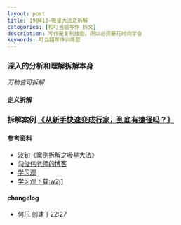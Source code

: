 ```yaml
---
layout: post
title: 190413-吸星大法之拆解
categories: [和叮当姐写作 拆文]
description: 写作是复利技能，所以必须要花时间学会
keywords: 叮当姐写作训练营
---
```

### 深入的分析和理解拆解本身
*万物皆可拆解*

#### 定义拆解

### 拆解案例 [《从新手快速变成行家，到底有捷径吗？》](http://www.goujunwei.com/archives/1868)



#### 参考资料
- 波旬《案例拆解之吸星大法》
- [勾俊伟老师的博客](http://www.goujunwei.com)
- [学习观](https://space.bilibili.com/344849038?spm_id_from=333.788.b_765f7570696e666f.1)
 - [学习观下载:w2j1](https://pan.baidu.com/share/init?surl=r6sCz0gLFV3_-rPk7he82A)
#### changelog
- 何乐 创建于22:27
